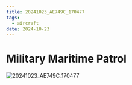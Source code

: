 ```yaml
---
title: 20241023_AE749C_170477
tags:
  - aircraft
date: 2024-10-23
---
```


# Military Maritime Patrol

![20241023_AE749C_170477](/aircraft/20241023_AE749C_170477.jpg)